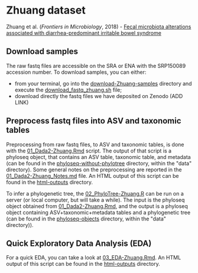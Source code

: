 # Zhuang dataset
Zhuang et al. (_Frontiers in Microbiology_, 2018) - [Fecal microbiota alterations associated with diarrhea-predominant irritable bowel syndrome][1]

[1]: https://www.frontiersin.org/articles/10.3389/fmicb.2018.01600/full


## Download samples

The raw fastq files are accessible on the SRA or ENA with the SRP150089 accession number. To download samples, you can either:
- from your terminal, go into the [download-Zhuang-samples](download-Zhuang-samples/) directory and execute the [download_fastq_zhuang.sh](download-Zhuang-samples/download_fastq_zhuang.sh) file;
- download directly the fastq files we have deposited on Zenodo (ADD LINK)


## Preprocess fastq files into ASV and taxonomic tables

Preprocessing from raw fastq files, to ASV and taxonomic tables, is done with the [01_Dada2-Zhuang.Rmd](01_Dada2-Zhuang.Rmd) script. The output of that script is a phyloseq object, that contains an ASV table, taxonomic table, and metadata (can be found in the [phyloseq-without-phylotree](../../../data/phyloseq-objects/phyloseq-without-phylotree/) directory, within the "data" directory). Some general notes on the preprocessing are reported in the [01_Dada2-Zhuang_Notes.md](01_Dada2-Zhuang_Notes.md) file. An HTML output of this script can be found in the [html-outputs](./html-outputs/) directory.

To infer a phylogenetic tree, the [02_PhyloTree-Zhuang.R](02_PhyloTree-Zhuang.R) can be run on a server (or local computer, but will take a while). The input is the phyloseq object obtained from [01_Dada2-Zhuang.Rmd](01_Dada2-Zhuang.Rmd), and the output is a phyloseq object containing ASV+taxonomic+metadata tables and a phylogenetic tree (can be found in the [phyloseq-objects](../../../data/phyloseq-objects/) directory, within the "data" directory)).


## Quick Exploratory Data Analysis (EDA)

For a quick EDA, you can take a look at [03_EDA-Zhuang.Rmd](03_EDA-Zhuang.Rmd). An HTML output of this script can be found in the [html-outputs](./html-outputs/) directory.